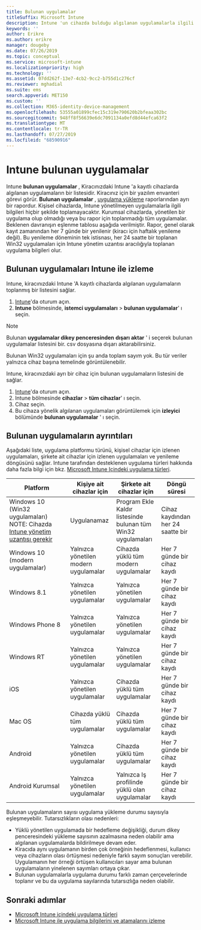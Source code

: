 ```yaml
---
title: Bulunan uygulamalar
titleSuffix: Microsoft Intune
description: Intune 'un cihazda bulduğu algılanan uygulamalarla ilgili ayrıntıları anlayın.
keywords: ''
author: Erikre
ms.author: erikre
manager: dougeby
ms.date: 07/26/2019
ms.topic: conceptual
ms.service: microsoft-intune
ms.localizationpriority: high
ms.technology: ''
ms.assetid: 07dd262f-13e7-4cb2-9cc2-b755d1c276cf
ms.reviewer: mghadial
ms.suite: ems
search.appverid: MET150
ms.custom: ''
ms.collection: M365-identity-device-management
ms.openlocfilehash: 53555a01899cfec15c319e790620b2bfeaa302bc
ms.sourcegitcommit: 948ff8f56639e6dc7091134a0efd8d44efca63f2
ms.translationtype: MT
ms.contentlocale: tr-TR
ms.lasthandoff: 07/27/2019
ms.locfileid: "68590916"
---
```

# <a name="intune-discovered-apps"></a>Intune bulunan uygulamalar

Intune **bulunan uygulamalar** , Kiracınızdaki Intune 'a kayıtlı cihazlarda algılanan uygulamaların bir listesidir. Kiracınız için bir yazılım envanteri görevi görür. **Bulunan uygulamalar** , [uygulama yükleme](apps-monitor.md) raporlarından ayrı bir rapordur. Kişisel cihazlarda, Intune yönetilmeyen uygulamalarla ilgili bilgileri hiçbir şekilde toplamayacaktır. Kurumsal cihazlarda, yönetilen bir uygulama olup olmadığı veya bu rapor için toplanmadığı tüm uygulamalar. Beklenen davranışın eşlenme tablosu aşağıda verilmiştir. Rapor, genel olarak kayıt zamanından her 7 günde bir yenilenir (kiracı için haftalık yenileme değil). Bu yenileme döneminin tek istisnası, her 24 saatte bir toplanan Win32 uygulamaları için Intune yönetim uzantısı aracılığıyla toplanan uygulama bilgileri olur.

## <a name="monitor-discovered-apps-with-intune"></a>Bulunan uygulamaları Intune ile izleme

Intune, kiracınızdaki Intune 'A kayıtlı cihazlarda algılanan uygulamaların toplanmış bir listesini sağlar.

1. [Intune](https://go.microsoft.com/fwlink/?linkid=2090973)'da oturum açın.
2. **Intune** bölmesinde, **istemci uygulamaları** > **bulunan uygulamalar**' ı seçin.

>[!NOTE]
>Bulunan **uygulamalar dikey penceresinden** **dışarı aktar** ' i seçerek bulunan uygulamalar listesini bir. csv dosyasına dışarı aktarabilirsiniz.
>
>Bulunan Win32 uygulamaları için şu anda toplam sayım yok. Bu tür veriler yalnızca cihaz başına temelinde görüntülenebilir.

Intune, kiracınızdaki ayrı bir cihaz için bulunan uygulamaların listesini de sağlar. 

1. [Intune](https://go.microsoft.com/fwlink/?linkid=2090973)'da oturum açın.
2. Intune bölmesinde **cihazlar** > **tüm cihazlar**' ı seçin.
3. Cihaz seçin.
4. Bu cihaza yönelik algılanan uygulamaları görüntülemek için **izleyici** bölümünde **bulunan uygulamalar** ' ı seçin. 

## <a name="details-of-discovered-apps"></a>Bulunan uygulamaların ayrıntıları

Aşağıdaki liste, uygulama platformu türünü, kişisel cihazlar için izlenen uygulamaları, şirkete ait cihazlar için izlenen uygulamaları ve yenileme döngüsünü sağlar. Intune tarafından desteklenen uygulama türleri hakkında daha fazla bilgi için bkz. [Microsoft Intune Içindeki uygulama türleri](apps-add.md#app-types-in-microsoft-intune).

| Platform | Kişiye ait cihazlar için | Şirkete ait cihazlar için | Döngü süresi |
|------------------------------------------------------------------------|----------------------------------|--------------------------------------------------|---------------------------------------|
| Windows 10 (Win32 uygulamaları) NOTE: Cihazda [Intune yönetim uzantısı gerekir](intune-management-extension.md) | Uygulanamaz | Program Ekle Kaldır listesinde bulunan tüm Win32 uygulamaları | Cihaz kaydından her 24 saatte bir |
| Windows 10 (modern uygulamalar) | Yalnızca yönetilen modern uygulamalar | Cihazda yüklü tüm modern uygulamalar | Her 7 günde bir cihaz kaydı |
| Windows 8.1 | Yalnızca yönetilen uygulamalar | Yalnızca yönetilen uygulamalar | Her 7 günde bir cihaz kaydı |
| Windows Phone 8 | Yalnızca yönetilen uygulamalar | Yalnızca yönetilen uygulamalar | Her 7 günde bir cihaz kaydı |
| Windows RT | Yalnızca yönetilen uygulamalar | Yalnızca yönetilen uygulamalar | Her 7 günde bir cihaz kaydı |
| iOS | Yalnızca yönetilen uygulamalar | Cihazda yüklü tüm uygulamalar | Her 7 günde bir cihaz kaydı |
| Mac OS | Cihazda yüklü tüm uygulamalar | Cihazda yüklü tüm uygulamalar | Her 7 günde bir cihaz kaydı |
| Android | Yalnızca yönetilen uygulamalar | Cihazda yüklü tüm uygulamalar | Her 7 günde bir cihaz kaydı |
| Android Kurumsal | Yalnızca yönetilen uygulamalar | Yalnızca Iş profilinde yüklü olan uygulamalar | Her 7 günde bir cihaz kaydı |

Bulunan uygulamaların sayısı uygulama yükleme durumu sayısıyla eşleşmeyebilir. Tutarsızlıkların olası nedenleri:
- Yüklü yönetilen uygulamada bir hedefleme değişikliği, durum dikey penceresindeki yükleme sayısının azalmasına neden olabilir ama algılanan uygulamalarda bildirilmeye devam eder.
- Kiracıda aynı uygulamanın birden çok örneğinin hedeflenmesi, kullanıcı veya cihazların olası örtüşmesi nedeniyle farklı sayım sonuçları verebilir. Uygulamanın her örneği örtüşen kullanıcıları sayar ama bulunan uygulamaların yinelenen sayımları ortaya çıkar.
- Bulunan uygulamalarla uygulama durumu farklı zaman çerçevelerinde toplanır ve bu da uygulama sayılarında tutarsızlığa neden olabilir.

## <a name="next-steps"></a>Sonraki adımlar

- [Microsoft Intune içindeki uygulama türleri](apps-add.md#app-types-in-microsoft-intune)
- [Microsoft Intune ile uygulama bilgilerini ve atamalarını izleme](apps-monitor.md)
